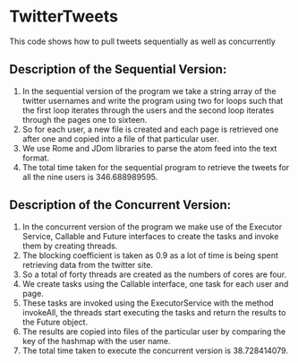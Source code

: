 # TwitterTweets
This code shows how to pull tweets sequentially as well as concurrently


## Description of the Sequential Version:
  1. In the sequential version of the program we take a string array of the twitter usernames and write the program using two for loops such that the first loop iterates through the users and the second loop iterates through the pages one to sixteen.
  2. So for each user, a new file is created and each page is retrieved one after one and copied into a file of that particular user.
  3. We use Rome and JDom libraries to parse the atom feed into the text format.
  4. The total time taken for the sequential program to retrieve the tweets for all the nine users is 346.688989595.


## Description of the Concurrent Version:
  1. In the concurrent version of the program we make use of the Executor Service, Callable and Future interfaces to create the tasks and invoke them by creating threads.
  2. The blocking coefficient is taken as 0.9 as a lot of time is being spent retrieving data from the twitter site.
  3. So a total of forty threads are created as the numbers of cores are four.
  4. We create tasks using the Callable interface, one task for each user and page.
  5. These tasks are invoked using the ExecutorService with the method invokeAll, the threads start executing the tasks and return the results to the Future object.
  6. The results are copied into files of the particular user by comparing the key of the hashmap with the user name.
  7. The total time taken to execute the concurrent version is 38.728414079.
